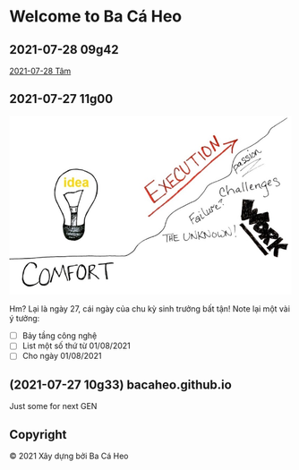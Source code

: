 # Welcome to Ba Cá Heo

## 2021-07-28 09g42
[2021-07-28 Tâm](2021-07-28_Tam)

## 2021-07-27 11g00
<img src="./img/2021-07-27_001-idea.jpg?raw=true" width="512">

Hm? Lại là ngày 27, cái ngày của chu kỳ sinh trưởng bất tận!
Note lại một vài ý tưởng:
- [ ] Bảy tầng công nghệ
- [ ] List một số thứ từ 01/08/2021
- [ ] Cho ngày 01/08/2021

## (2021-07-27 10g33) bacaheo.github.io
Just some for next GEN

## Copyright
© 2021 Xây dựng bởi Ba Cá Heo
